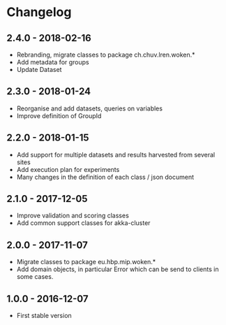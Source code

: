 
# Changelog

## 2.4.0 - 2018-02-16

* Rebranding, migrate classes to package ch.chuv.lren.woken.*
* Add metadata for groups
* Update Dataset

## 2.3.0 - 2018-01-24

* Reorganise and add datasets, queries on variables
* Improve definition of GroupId

## 2.2.0 - 2018-01-15

* Add support for multiple datasets and results harvested from several sites
* Add execution plan for experiments
* Many changes in the definition of each class / json document

## 2.1.0 - 2017-12-05

* Improve validation and scoring classes
* Add common support classes for akka-cluster

## 2.0.0 - 2017-11-07

* Migrate classes to package eu.hbp.mip.woken.*
* Add domain objects, in particular Error which can be send to clients in some cases.

## 1.0.0 - 2016-12-07

* First stable version
